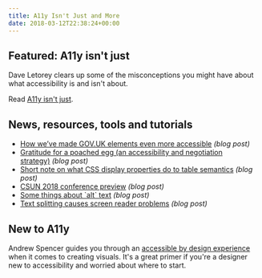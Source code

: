 ```yaml
---
title: A11y Isn't Just and More
date: 2018-03-12T22:38:24+00:00
---
```


## Featured: A11y isn't just

Dave Letorey clears up some of the misconceptions you might have about what accessibility is and isn't about.

Read [A11y isn't just](https://letorey.co.uk/blog/a11y-isnt-just).

## News, resources, tools and tutorials

* [How we’ve made GOV.UK elements even more accessible](https://accessibility.blog.gov.uk/2018/02/28/how-weve-made-gov-uk-elements-even-more-accessible/) _(blog post)_
* [Gratitude for a poached egg (an accessibility and negotiation strategy)](http://www.lflegal.com/2018/03/gratitude/) _(blog post)_
* [Short note on what CSS display properties do to table semantics](https://developer.paciellogroup.com/blog/2018/03/short-note-on-what-css-display-properties-do-to-table-semantics/) _(blog post)_
* [CSUN 2018 conference preview](http://www.webaxe.org/csun-2018-conference-preview/) _(blog post)_
* [Some things about \`alt\` text](https://css-tricks.com/some-things-about-alt-text/) _(blog post)_
* [Text splitting causes screen reader problems](https://axesslab.com/text-splitting/) _(blog post)_

## New to A11y

Andrew Spencer guides you through an [accessible by design experience](https://seesparkbox.com/foundry/accessible_by_design) when it comes to creating visuals. It's a great primer if you're a designer new to accessibility and worried about where to start.